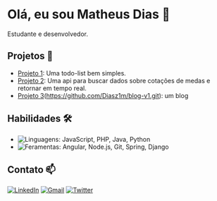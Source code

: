 # Olá, eu sou Matheus Dias 👋

Estudante e desenvolvedor. 

## Projetos 🚀
- [Projeto 1](https://github.com/Diasz1m/todo-list.git): Uma todo-list bem simples.
- [Projeto 2](https://github.com/Diasz1m/currency_quotation.git): Uma api para buscar dados sobre cotações de medas e retornar em tempo real.
- [Projeto 3](https://github.com/Diasz1m/blog-angular.git)(https://github.com/Diasz1m/blog-v1.git): um blog

## Habilidades 🛠️
- ![Linguagens](https://img.icons8.com/?size=20&id=EqulwTz4BZj0&format=png&color=000000): JavaScript, PHP, Java, Python
- ![Feramentas](https://img.icons8.com/?size=20&id=t2qhHbkztAbf&format=png&color=000000): Angular, Node.js, Git, Spring, Django

## Contato 📫

[![LinkedIn](https://img.icons8.com/?size=50&id=42823&format=png&color=000000)](https://www.linkedin.com/in/seu-perfil) [![Gmail](https://img.icons8.com/?size=50&id=nQ4dZIRCI0nW&format=png&color=000000)](mailto:matheusdias.2000@alunos.utfpr.edu.br) [![Twitter](https://img.icons8.com/?size=50&id=ClbD5JTFM7FA&format=png&color=000000)](https://x.com/jdjdjdjdjejwwjw) 


